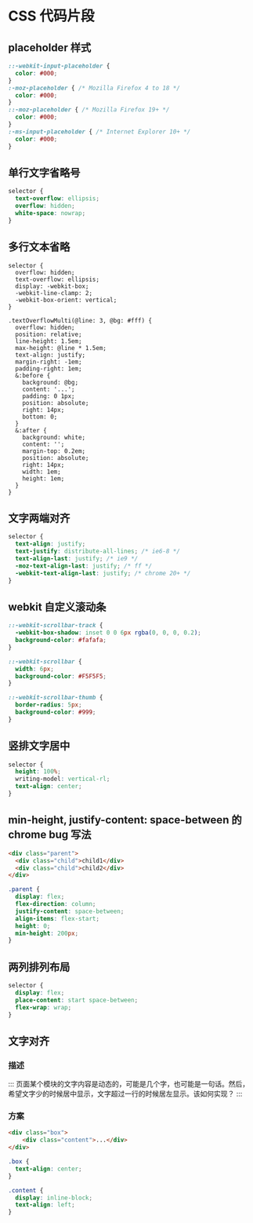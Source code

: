# CSS 代码片段

## placeholder 样式
   
```css
::-webkit-input-placeholder {
  color: #000;
}
:-moz-placeholder { /* Mozilla Firefox 4 to 18 */
  color: #000;
}
::-moz-placeholder { /* Mozilla Firefox 19+ */
  color: #000;
}
:-ms-input-placeholder { /* Internet Explorer 10+ */
  color: #000;
}
```


## 单行文字省略号

```css
selector {
  text-overflow: ellipsis;
  overflow: hidden;
  white-space: nowrap;
}
```
   

## 多行文本省略

```less
selector {
  overflow: hidden;
  text-overflow: ellipsis;
  display: -webkit-box;
  -webkit-line-clamp: 2;
  -webkit-box-orient: vertical; 
}

.textOverflowMulti(@line: 3, @bg: #fff) {
  overflow: hidden;
  position: relative;
  line-height: 1.5em;
  max-height: @line * 1.5em;
  text-align: justify;
  margin-right: -1em;
  padding-right: 1em;
  &:before {
    background: @bg;
    content: '...';
    padding: 0 1px;
    position: absolute;
    right: 14px;
    bottom: 0;
  }
  &:after {
    background: white;
    content: '';
    margin-top: 0.2em;
    position: absolute;
    right: 14px;
    width: 1em;
    height: 1em;
  }
}
```

   
## 文字两端对齐
   
```css
selector {
  text-align: justify;
  text-justify: distribute-all-lines; /* ie6-8 */
  text-align-last: justify; /* ie9 */
  -moz-text-align-last: justify; /* ff */
  -webkit-text-align-last: justify; /* chrome 20+ */
}
```


## webkit 自定义滚动条
   
```css
::-webkit-scrollbar-track {
  -webkit-box-shadow: inset 0 0 6px rgba(0, 0, 0, 0.2);
  background-color: #fafafa;
}

::-webkit-scrollbar {
  width: 6px;
  background-color: #F5F5F5;
}

::-webkit-scrollbar-thumb {
  border-radius: 5px;
  background-color: #999;
}
```


## 竖排文字居中
   
```css
selector {
  height: 100%;
  writing-model: vertical-rl;
  text-align: center;
}
```


## min-height, justify-content: space-between 的 chrome bug 写法
   
```html
<div class="parent">
  <div class="child">child1</div>
  <div class="child">child2</div>
</div>
```

```css
.parent {
  display: flex;
  flex-direction: column;
  justify-content: space-between;
  align-items: flex-start;
  height: 0;
  min-height: 200px;
}
```


## 两列排列布局
   
```css
selector {
  display: flex;
  place-content: start space-between;
  flex-wrap: wrap;
}
```

## 文字对齐

### 描述

:::
页面某个模块的文字内容是动态的，可能是几个字，也可能是一句话。然后，希望文字少的时候居中显示，文字超过一行的时候居左显示。该如何实现？
:::

### 方案

```html
<div class="box">
    <div class="content">...</div>
</div>
```

```css
.box {
  text-align: center;
}

.content {
  display: inline-block;
  text-align: left;
}
```
